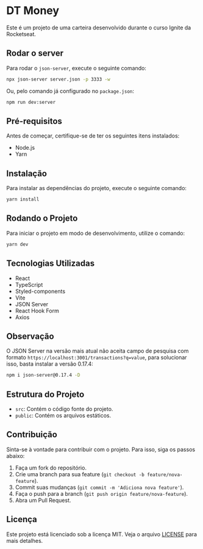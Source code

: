 # DT Money
Este é um projeto de uma carteira desenvolvido durante o curso Ignite da Rocketseat.

## Rodar o server

Para rodar o `json-server`, execute o seguinte comando:
```bash
npx json-server server.json -p 3333 -w
```

Ou, pelo comando já configurado no `package.json`:
```bash
npm run dev:server  
```

## Pré-requisitos

Antes de começar, certifique-se de ter os seguintes itens instalados:

- Node.js
- Yarn

## Instalação

Para instalar as dependências do projeto, execute o seguinte comando:

```bash
yarn install
```

## Rodando o Projeto

Para iniciar o projeto em modo de desenvolvimento, utilize o comando:

```bash
yarn dev
```

## Tecnologias Utilizadas

- React
- TypeScript
- Styled-components
- Vite
- JSON Server
- React Hook Form
- Axios

## Observação
O JSON Server na versão mais atual não aceita campo de pesquisa com formato ``https://localhost:3001/transactions?q=value``, para solucionar isso, basta instalar a versão 0.17.4:

```bash
npm i json-server@0.17.4 -D    
```

## Estrutura do Projeto

- `src`: Contém o código fonte do projeto.
- `public`: Contém os arquivos estáticos.

## Contribuição

Sinta-se à vontade para contribuir com o projeto. Para isso, siga os passos abaixo:

1. Faça um fork do repositório.
2. Crie uma branch para sua feature (`git checkout -b feature/nova-feature`).
3. Commit suas mudanças (`git commit -m 'Adiciona nova feature'`).
4. Faça o push para a branch (`git push origin feature/nova-feature`).
5. Abra um Pull Request.

## Licença

Este projeto está licenciado sob a licença MIT. Veja o arquivo [LICENSE](LICENSE) para mais detalhes.
